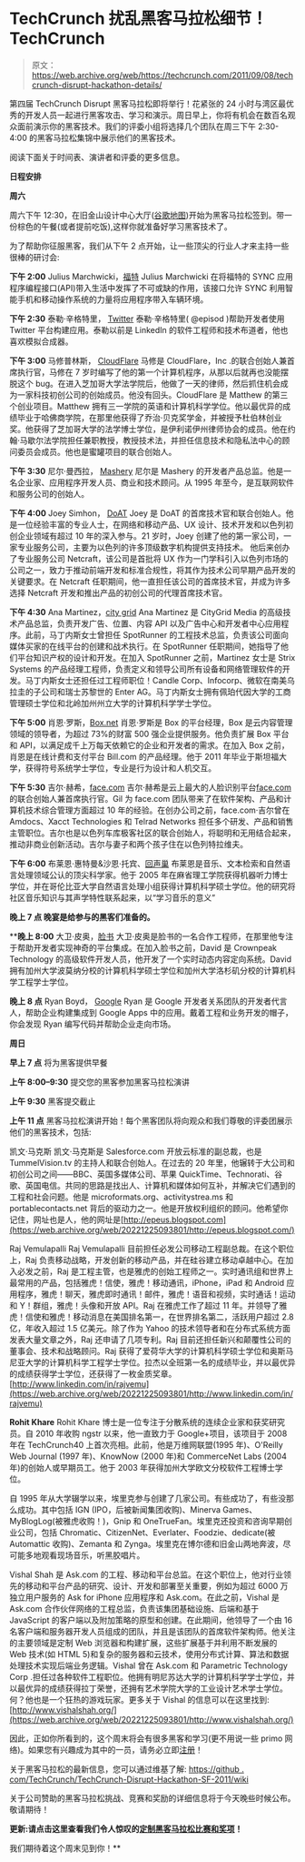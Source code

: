 # TechCrunch 扰乱黑客马拉松细节！TechCrunch

> 原文：<https://web.archive.org/web/https://techcrunch.com/2011/09/08/techcrunch-disrupt-hackathon-details/>

第四届 TechCrunch Disrupt 黑客马拉松即将举行！花紧张的 24 小时与湾区最优秀的开发人员一起进行黑客攻击、学习和演示。周日早上，你将有机会在数百名观众面前演示你的黑客技术。我们的评委小组将选择几个团队在周三下午 2:30-4:00 的黑客马拉松集锦中展示他们的黑客技术。

阅读下面关于时间表、演讲者和评委的更多信息。

**日程安排**

**周六**

周六下午 12:30，在旧金山设计中心大厅([谷歌地图](https://web.archive.org/web/20221225093801/http://g.co/maps/zhzr))开始为黑客马拉松签到。带一份棕色的午餐(或者提前吃饭),这样你就准备好学习黑客技术了。

为了帮助你征服黑客，我们从下午 2 点开始，让一些顶尖的行业人才来主持一些很棒的研讨会:

**下午 2:00**
Julius Marchwicki，[福特](https://web.archive.org/web/20221225093801/http://www.ford.com/technology/sync/features/#page=Feature12) Julius Marchwicki 在将福特的 SYNC 应用程序编程接口(API)带入生活中发挥了不可或缺的作用，该接口允许 SYNC 利用智能手机和移动操作系统的力量将应用程序带入车辆环境。

**下午 2:30** 泰勒·辛格特里， [Twitter](https://web.archive.org/web/20221225093801/http://www.twitter.com/) 泰勒·辛格特里( @episod )帮助开发者使用 Twitter 平台构建应用。泰勒以前是 LinkedIn 的软件工程师和技术布道者，他也喜欢模拟合成器。

**下午 3:00**
马修普林斯， [CloudFlare](https://web.archive.org/web/20221225093801/https://www.cloudflare.com/)
马修是 CloudFlare，Inc .的联合创始人兼首席执行官，马修在 7 岁时编写了他的第一个计算机程序，从那以后就再也没能摆脱这个 bug。在进入芝加哥大学法学院后，他做了一天的律师，然后抓住机会成为一家科技初创公司的创始成员。他没有回头。CloudFlare 是 Matthew 的第三个创业项目。Matthew 拥有三一学院的英语和计算机科学学位。他以最优异的成绩毕业于哈佛商学院，在那里他获得了乔治·贝克奖学金，并被授予杜伯林创业奖。他获得了芝加哥大学的法学博士学位，是伊利诺伊州律师协会的成员。他在约翰·马歇尔法学院担任兼职教授，教授技术法，并担任信息技术和隐私法中心的顾问委员会成员。他也是蜜罐项目的联合创始人。

**下午 3:30**
尼尔·曼西拉， [Mashery](https://web.archive.org/web/20221225093801/http://mashery.com/)
尼尔是 Mashery 的开发者产品总监。他是一名企业家、应用程序开发人员、商业和技术顾问。从 1995 年至今，是互联网软件和服务公司的创始人。

**下午 4:00**
Joey Simhon， [DoAT](https://web.archive.org/web/20221225093801/http://www.doat.com/)
Joey 是 DoAT 的首席技术官和联合创始人。他是一位经验丰富的专业人士，在网络和移动产品、UX 设计、技术开发和以色列初创企业领域有超过 10 年的深入参与。21 岁时，Joey 创建了他的第一家公司，一家专业服务公司，主要为以色列的许多顶级数字机构提供支持技术。
他后来创办了专业服务公司 Netcraft，该公司是首批将 UX 作为一门学科引入以色列市场的公司之一，致力于推动前端开发和标准合规性，将其作为技术公司早期产品开发的关键要求。在 Netcraft 任职期间，他一直担任该公司的首席技术官，并成为许多选择 Netcraft 开发和推出产品的初创公司的代理首席技术官。

**下午 4:30**
Ana Martinez，[city grid](https://web.archive.org/web/20221225093801/http://www.citygridmedia.com/)
Ana Martinez 是 CityGrid Media 的高级技术产品总监，负责开发广告、位置、内容 API 以及广告中心和开发者中心应用程序。此前，马丁内斯女士曾担任 SpotRunner 的工程技术总监，负责该公司面向媒体买家的在线平台的创建和战术执行。在 SpotRunner 任职期间，她指导了他们平台知识产权的设计和开发。在加入 SpotRunner 之前，Martinez 女士是 Strix Systems 的产品经理工程师，负责定义和领导公司所有设备和网络管理软件的开发。马丁内斯女士还担任过工程师职位！Candle Corp、Infocorp、微软在南美乌拉圭的子公司和瑞士苏黎世的 Enter AG。马丁内斯女士拥有佩珀代因大学的工商管理硕士学位和北岭加州州立大学的计算机科学学士学位。

**下午 5:00**
肖恩·罗斯，[Box.net](https://web.archive.org/web/20221225093801/http://box.net/)
肖恩·罗斯是 Box 的平台经理，Box 是云内容管理领域的领导者，为超过 73%的财富 500 强企业提供服务。他负责扩展 Box 平台和 API，以满足成千上万每天依赖它的企业和开发者的需求。在加入 Box 之前，肖恩是在线计费和支付平台 Bill.com 的产品经理。他于 2011 年毕业于斯坦福大学，获得符号系统学士学位，专业是行为设计和人机交互。

**下午 5:30**
吉尔·赫希，[face.com](https://web.archive.org/web/20221225093801/http://face.com/)
吉尔·赫希是云上最大的人脸识别平台[face.com](https://web.archive.org/web/20221225093801/http://face.com/)的联合创始人兼首席执行官。Gil 为 face.com 团队带来了在软件架构、产品和计算机技术综合管理方面超过 10 年的经验。在创办公司之前，face.com·吉尔曾在 Amdocs、Xacct Technologies 和 Telrad Networks 担任多个研发、产品和销售主管职位。吉尔也是以色列车库极客社区的联合创始人，将聪明和无用结合起来，推动非商业创新活动。吉尔与妻子和两个孩子住在以色列特拉维夫。

**下午 6:00**
布莱恩·惠特曼&沙恩·托宾、[回声巢](https://web.archive.org/web/20221225093801/http://the.echonest.com/)
布莱恩是音乐、文本检索和自然语言处理领域公认的顶尖科学家。他于 2005 年在麻省理工学院获得机器听力博士学位，并在哥伦比亚大学自然语言处理小组获得计算机科学硕士学位。他的研究将社区音乐知识与其声学特性联系起来，以“学习音乐的意义”

****晚上 7 点**
晚宴是给参与的黑客们准备的。**

 ****晚上 8:00**
大卫·皮奥，[脸书](https://web.archive.org/web/20221225093801/http://facebook.com/)
大卫·皮奥是脸书的一名合作工程师，在那里他专注于帮助开发者实现神奇的平台集成。在加入脸书之前，David 是 Crownpeak Technology 的高级软件开发人员，他开发了一个实时动态内容定向系统。David 拥有加州大学波莫纳分校的计算机科学硕士学位和加州大学洛杉矶分校的计算机科学工程学士学位。

**晚上 8 点**
Ryan Boyd， [Google](https://web.archive.org/web/20221225093801/http://google.com/)
Ryan 是 Google 开发者关系团队的开发者代言人，帮助企业构建集成到 Google Apps 中的应用。戴着工程和业务开发的帽子，你会发现 Ryan 编写代码并帮助企业走向市场。

**周日**

**早上 7 点**
将为黑客提供早餐

**上午 8:00–9:30**
提交您的黑客参加黑客马拉松演讲

**上午 9:30**
黑客提交截止

**上午 11 点**
黑客马拉松演讲开始！每个黑客团队将向观众和我们尊敬的评委团展示他们的黑客技术，包括:

凯文·马克斯
凯文·马克斯是 Salesforce.com 开放云标准的副总裁，也是 TummelVision.tv 的主持人和联合创始人。在过去的 20 年里，他辗转于大公司和初创公司之间——BBC、英国多媒体公司、苹果 QuickTime、Technorati、谷歌、英国电信。共同的思路是找出人、计算机和媒体如何互补，并解决它们遇到的工程和社会问题。他是 microformats.org、activitystrea.ms 和 portablecontacts.net 背后的驱动力之一。他是开放权利组织的顾问。他希望你记住，网址也是人，他的网址是[http://epeus.blogspot.com](https://web.archive.org/web/20221225093801/http://epeus.blogspot.com/)

Raj Vemulapalli
Raj Vemulapalli 目前担任必发公司移动工程副总裁。在这个职位上，Raj 负责移动战略，开发创新的移动产品，并在硅谷建立移动卓越中心。在加入必发之前，Raj 是工程主管，也是雅虎的创始工程师之一。实时通讯组和世界上最常用的产品，包括雅虎！信使，雅虎！移动通讯，iPhone，iPad 和 Android 应用程序，雅虎！聊天，雅虎即时通讯！邮件，雅虎！语音和视频，实时通话！运动和 Y！群组，雅虎！头像和开放 API。Raj 在雅虎工作了超过 11 年。并领导了雅虎！信使和雅虎！移动消息在美国排名第一，在世界排名第二，活跃用户超过 2.8 亿，年收入超过 1.5 亿美元。除了作为 Yahoo 的技术领导者和在分布式系统方面发表大量文章之外，Raj 还申请了几项专利。Raj 目前还担任新兴和颠覆性公司的董事会、技术和战略顾问。Raj 获得了爱荷华大学的计算机科学硕士学位和奥斯马尼亚大学的计算机科学工程学士学位。拉杰以全班第一名的成绩毕业，并以最优异的成绩获得学士学位，还获得了一枚金质奖章。[http://www.linkedin.com/in/rajvemu](https://web.archive.org/web/20221225093801/http://www.linkedin.com/in/rajvemu)

**Rohit Khare**
Rohit Khare 博士是一位专注于分散系统的连续企业家和获奖研究员。自 2010 年收购 ngstr 以来，他一直致力于 Google+项目，该项目于 2008 年在 TechCrunch40 上首次亮相。此前，他是万维网联盟(1995 年)、O'Reilly Web Journal (1997 年)、KnowNow (2000 年)和 CommerceNet Labs (2004 年)的创始人或早期员工。他于 2003 年获得加州大学欧文分校软件工程博士学位。

自 1995 年从大学辍学以来，埃里克参与创建了几家公司。有些成功了，有些没那么成功。其中包括 IGN (IPO，后被新闻集团收购)、Minerva Games、MyBlogLog(被雅虎收购！)，Gnip 和 OneTrueFan。埃里克还投资和咨询早期创业公司，包括 Chromatic、CitizenNet、Everlater、Foodzie、dedicate(被 Automattic 收购)、Zemanta 和 Zynga。埃里克在博尔德和旧金山两地奔波，尽可能多地观看现场音乐，听黑胶唱片。

Vishal Shah 是 Ask.com 的工程、移动和平台总监。在这个职位上，他对行业领先的移动和平台产品的研究、设计、开发和部署至关重要，例如为超过 6000 万独立用户服务的 Ask for iPhone 应用程序和 Ask.com。在此之前，Vishal 是 Ask.com 合作伙伴网络的工程总监，负责该集团基础设施、后端和基于 JavaScript 的客户端以及附加策略的原型和创建。在此期间，他领导了一个由 16 名客户端和服务器开发人员组成的团队，并且是该团队的首席软件架构师。他关注的主要领域是定制 Web 浏览器和构建扩展，这些扩展基于并利用不断发展的 Web 技术(如 HTML 5)和复杂的服务器和云技术，使用分布式计算、算法和数据处理技术实现后端业务逻辑。Vishal 曾在 Ask.com 和 Parametric Technology Corp .担任过各种软件工程职位。他拥有明尼苏达大学的计算机科学学士学位，并以最优异的成绩获得拉丁荣誉，还拥有艺术学院大学的工业设计艺术学士学位。何？他也是一个狂热的游戏玩家。更多关于 Vishal 的信息可以在这里找到:[http://www.vishalshah.org/](https://web.archive.org/web/20221225093801/http://www.vishalshah.org/)

因此，正如你所看到的，这个周末将会有很多黑客和学习(更不用说一些 primo 网络)。如果您有兴趣成为其中的一员，请务必立即[注册](https://web.archive.org/web/20221225093801/http://hackathonattcdisruptsf2011.eventbrite.com/)！

关于黑客马拉松的最新信息，您可以通过维基了解:
[https://github . com/TechCrunch/TechCrunch-Disrupt-Hackathon-SF-2011/wiki](https://web.archive.org/web/20221225093801/https://github.com/techcrunch/TechCrunch-Disrupt-Hackathon-SF-2011/wiki)

关于公司赞助的黑客马拉松挑战、竞赛和奖励的详细信息将于今天晚些时候公布。敬请期待！

**更新:请点击这里查看我们令人惊叹的[定制黑客马拉松比赛和奖项](https://web.archive.org/web/20221225093801/http://disrupt.beta.techcrunch.com/SF2011/2011/09/09/custom-hackathon-contests-and-awards/)！**

我们期待着这个周末见到你！**